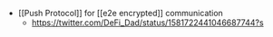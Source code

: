 - [[Push Protocol]] for [[e2e encrypted]] communication
    - https://twitter.com/DeFi_Dad/status/1581722441046687744?s
